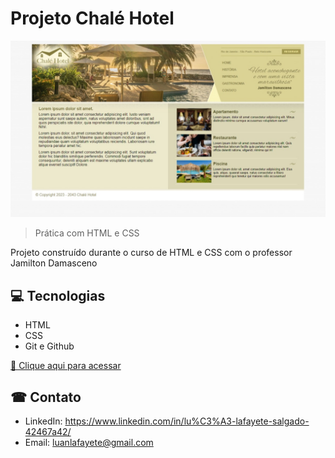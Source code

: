 # Projeto Chalé Hotel

![preview](https://github.com/LuanLafayete/ProjetoChaleHotel/blob/main/Github/index.jpeg)


>Prática com HTML e CSS

Projeto construído durante o curso de HTML e CSS com o professor Jamilton Damasceno

## 💻 Tecnologias 
- HTML
- CSS
- Git e Github

[🔗 Clique aqui para acessar](https://luanlafayete.github.io/ProjetoChaleHotel/)

## ☎ Contato
- LinkedIn: 
https://www.linkedin.com/in/lu%C3%A3-lafayete-salgado-42467a42/
- Email: luanlafayete@gmail.com
